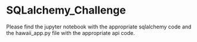 # SQLalchemy_Challenge
Please find the jupyter notebook with the appropriate sqlalchemy code and the hawaii_app.py file with the appropriate api code.
